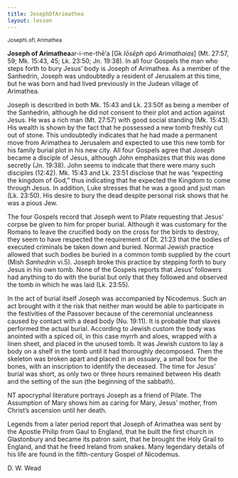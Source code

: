 ```yaml
---
title: JosephOfArimathea
layout: lesson
---
```



<sup>Joseph\\ of\\ Arimathea</sup>

**Joseph of Arimathea**ar-i-me-thēʹa [Gk *Iōsēph apó Arimathaias*] (Mt.
27:57, 59; Mk. 15:43, 45; Lk. 23:50; Jn. 19:38). In all four Gospels the
man who steps forth to bury Jesus’ body is Joseph of Arimathea. As a
member of the Sanhedrin, Joseph was undoubtedly a resident of Jerusalem
at this time, but he was born and had lived previously in the Judean
village of Arimathea.

Joseph is described in both Mk. 15:43 and Lk. 23:50f as being a member
of the Sanhedrin, although he did not consent to their plot and action
against Jesus. He was a rich man (Mt. 27:57) with good social standing
(Mk. 15:43). His wealth is shown by the fact that he possessed a new
tomb freshly cut out of stone. This undoubtedly indicates that he had
made a permanent move from Arimathea to Jerusalem and expected to use
this new tomb for his family burial plot in his new city. All four
Gospels agree that Joseph became a disciple of Jesus, although John
emphasizes that this was done secretly (Jn. 19:38). John seems to
indicate that there were many such disciples (12:42). Mk. 15:43 and Lk.
23:51 disclose that he was “expecting the kingdom of God,” thus
indicating that he expected the Kingdom to come through Jesus. In
addition, Luke stresses that he was a good and just man (Lk. 23:50). His
desire to bury the dead despite personal risk shows that he was a pious
Jew.

The four Gospels record that Joseph went to Pilate requesting that
Jesus’ corpse be given to him for proper burial. Although it was
customary for the Romans to leave the crucified body on the cross for
the birds to destroy, they seem to have respected the requirement of Dt.
21:23 that the bodies of executed criminals be taken down and buried.
Normal Jewish practice allowed that such bodies be buried in a common
tomb supplied by the court (Mish *Sanhedrin* vi.5). Joseph broke this
practice by stepping forth to bury Jesus in his own tomb. None of the
Gospels reports that Jesus’ followers had anything to do with the burial
but only that they followed and observed the tomb in which he was laid
(Lk. 23:55).

In the act of burial itself Joseph was accompanied by Nicodemus. Such an
act brought with it the risk that neither man would be able to
participate in the festivities of the Passover because of the ceremonial
uncleanness caused by contact with a dead body (Nu. 19:11). It is
probable that slaves performed the actual burial. According to Jewish
custom the body was anointed with a spiced oil, in this case myrrh and
aloes, wrapped with a linen sheet, and placed in the unused tomb. It was
Jewish custom to lay a body on a shelf in the tomb until it had
thoroughly decomposed. Then the skeleton was broken apart and placed in
an ossuary, a small box for the bones, with an inscription to identify
the deceased. The time for Jesus’ burial was short, as only two or three
hours remained between His death and the setting of the sun (the
beginning of the sabbath).

NT apocryphal literature portrays Joseph as a friend of Pilate. The
Assumption of Mary shows him as caring for Mary, Jesus’ mother, from
Christ’s ascension until her death.

Legends from a later period report that Joseph of Arimathea was sent by
the Apostle Philip from Gaul to England, that he built the first church
in Glastonbury and became its patron saint, that he brought the Holy
Grail to England, and that he freed Ireland from snakes. Many legendary
details of his life are found in the fifth-century Gospel of Nicodemus.

D. W. Wead


